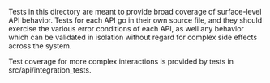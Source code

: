 Tests in this directory are meant to provide broad coverage of surface-level API
behavior. Tests for each API go in their own source file, and they should
exercise the various error conditions of each API, as well any behavior which
can be validated in isolation without regard for complex side effects across the
system.

Test coverage for more complex interactions is provided by tests in
src/api/integration_tests.
